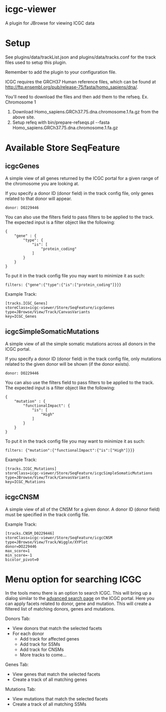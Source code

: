 # icgc-viewer
A plugin for JBrowse for viewing ICGC data

# Setup
See plugins/data/trackList.json and plugins/data/tracks.conf for the track files used to setup this plugin.

Remember to add the plugin to your configuration file.

ICGC requires the GRCH37 Human reference files, which can be found at http://ftp.ensembl.org/pub/release-75/fasta/homo_sapiens/dna/.

You'll need to download the files and then add them to the refseq.
Ex. Chromosome 1
1. Download Homo_sapiens.GRCh37.75.dna.chromosome.1.fa.gz from the above site.
2. Setup refeq with bin/prepare-refseqs.pl --fasta Homo_sapiens.GRCh37.75.dna.chromosome.1.fa.gz

# Available Store SeqFeature
## icgcGenes
A simple view of all genes returned by the ICGC portal for a given range of the chromosome you are looking at.

If you specify a donor ID (donor field) in the track config file, only genes related to that donor will appear.
```
donor: DO229446
```

You can also use the filters field to pass filters to be applied to the track. The expected input is a filter object like the following:

```
{
    "gene" : {
        "type": {
            "is": [
                "protein_coding"
            ]
        }
    }
}
```

To put it in the track config file you may want to minimize it as such:
```
filters: {"gene":{"type":{"is":["protein_coding"]}}}
```

Example Track:
```
[tracks.ICGC_Genes]
storeClass=icgc-viewer/Store/SeqFeature/icgcGenes
type=JBrowse/View/Track/CanvasVariants
key=ICGC_Genes
```

## icgcSimpleSomaticMutations
A simple view of all the simple somatic mutations across all donors in the ICGC portal. 

If you specify a donor ID (donor field) in the track config file, only mutations related to the given donor will be shown (if the donor exists).
```
donor: DO229446
```

You can also use the filters field to pass filters to be applied to the track. The expected input is a filter object like the following:

```
{
    "mutation" : {
        "functionalImpact": {
            "is": [
                "High"
            ]
        }
    }
}
```

To put it in the track config file you may want to minimize it as such:
```
filters: {"mutation":{"functionalImpact":{"is":["High"]}}}
```

Example Track:
```
[tracks.ICGC_Mutations]
storeClass=icgc-viewer/Store/SeqFeature/icgcSimpleSomaticMutations
type=JBrowse/View/Track/CanvasVariants
key=ICGC_Mutations
```

## icgcCNSM
A simple view of all of the CNSM for a given donor. A donor ID (donor field) must be specified in the track config file.

Example Track:
```
[tracks.CNSM_D0229446]
storeClass=icgc-viewer/Store/SeqFeature/icgcCNSM
type=JBrowse/View/Track/Wiggle/XYPlot
donor=DO229446
max_score=1
min_score=-1
bicolor_pivot=0
```

# Menu option for searching ICGC
In the tools menu there is an option to search ICGC. This will bring up a dialog similar to the [advanced search page](https://dcc.icgc.org/search) on the ICGC portal. Here you can apply facets related to donor, gene and mutation. This will create a filtered list of matching donors, genes and mutations.

Donors Tab:
* View donors that match the selected facets
* For each donor
    * Add track for affected genes
    * Add track for SSMs
    * Add track for CNSMs
    * More tracks to come...

Genes Tab:
* View genes that match the selected facets
* Create a track of all matching genes

Mutations Tab:
* View mutations that match the selected facets
* Create a track of all matching SSMs